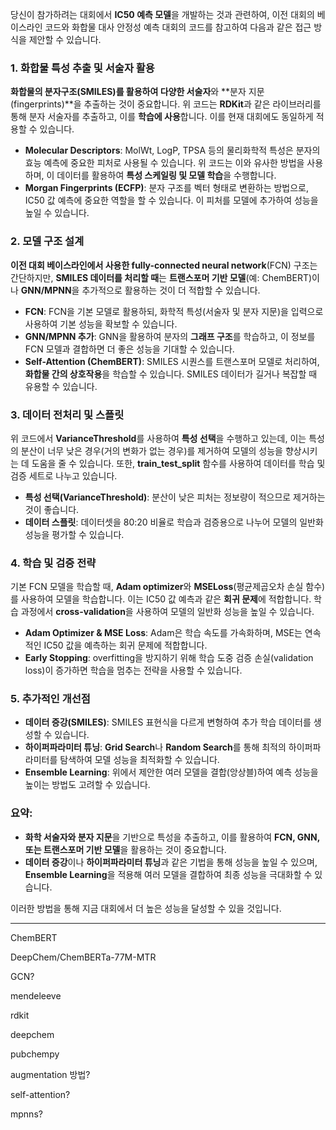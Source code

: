 당신이 참가하려는 대회에서 **IC50 예측 모델**을 개발하는 것과 관련하여, 이전 대회의 베이스라인 코드와 화합물 대사 안정성 예측 대회의 코드를 참고하여 다음과 같은 접근 방식을 제안할 수 있습니다.

### 1. **화합물 특성 추출 및 서술자 활용**
**화합물의 분자구조(SMILES)를 활용하여 다양한 서술자**와 **분자 지문(fingerprints)**을 추출하는 것이 중요합니다. 위 코드는 **RDKit**과 같은 라이브러리를 통해 분자 서술자를 추출하고, 이를 **학습에 사용**합니다. 이를 현재 대회에도 동일하게 적용할 수 있습니다.

- **Molecular Descriptors**: MolWt, LogP, TPSA 등의 물리화학적 특성은 분자의 효능 예측에 중요한 피처로 사용될 수 있습니다. 위 코드는 이와 유사한 방법을 사용하며, 이 데이터를 활용하여 **특성 스케일링 및 모델 학습**을 수행합니다.
- **Morgan Fingerprints (ECFP)**: 분자 구조를 벡터 형태로 변환하는 방법으로, IC50 값 예측에 중요한 역할을 할 수 있습니다. 이 피처를 모델에 추가하여 성능을 높일 수 있습니다.

### 2. **모델 구조 설계**
**이전 대회 베이스라인에서 사용한 fully-connected neural network**(FCN) 구조는 간단하지만, **SMILES 데이터를 처리할 때**는 **트랜스포머 기반 모델**(예: ChemBERT)이나 **GNN/MPNN**을 추가적으로 활용하는 것이 더 적합할 수 있습니다.

- **FCN**: FCN을 기본 모델로 활용하되, 화학적 특성(서술자 및 분자 지문)을 입력으로 사용하여 기본 성능을 확보할 수 있습니다.
- **GNN/MPNN 추가**: GNN을 활용하여 분자의 **그래프 구조**를 학습하고, 이 정보를 FCN 모델과 결합하면 더 좋은 성능을 기대할 수 있습니다.
- **Self-Attention (ChemBERT)**: SMILES 시퀀스를 트랜스포머 모델로 처리하여, **화합물 간의 상호작용**을 학습할 수 있습니다. SMILES 데이터가 길거나 복잡할 때 유용할 수 있습니다.

### 3. **데이터 전처리 및 스플릿**
위 코드에서 **VarianceThreshold**를 사용하여 **특성 선택**을 수행하고 있는데, 이는 특성의 분산이 너무 낮은 경우(거의 변화가 없는 경우)를 제거하여 모델의 성능을 향상시키는 데 도움을 줄 수 있습니다. 또한, **train_test_split** 함수를 사용하여 데이터를 학습 및 검증 세트로 나누고 있습니다.

- **특성 선택(VarianceThreshold)**: 분산이 낮은 피처는 정보량이 적으므로 제거하는 것이 좋습니다.
- **데이터 스플릿**: 데이터셋을 80:20 비율로 학습과 검증용으로 나누어 모델의 일반화 성능을 평가할 수 있습니다.

### 4. **학습 및 검증 전략**
기본 FCN 모델을 학습할 때, **Adam optimizer**와 **MSELoss**(평균제곱오차 손실 함수)를 사용하여 모델을 학습합니다. 이는 IC50 값 예측과 같은 **회귀 문제**에 적합합니다. 학습 과정에서 **cross-validation**을 사용하여 모델의 일반화 성능을 높일 수 있습니다.

- **Adam Optimizer & MSE Loss**: Adam은 학습 속도를 가속화하며, MSE는 연속적인 IC50 값을 예측하는 회귀 문제에 적합합니다.
- **Early Stopping**: overfitting을 방지하기 위해 학습 도중 검증 손실(validation loss)이 증가하면 학습을 멈추는 전략을 사용할 수 있습니다.

### 5. **추가적인 개선점**
- **데이터 증강(SMILES)**: SMILES 표현식을 다르게 변형하여 추가 학습 데이터를 생성할 수 있습니다.
- **하이퍼파라미터 튜닝**: **Grid Search**나 **Random Search**를 통해 최적의 하이퍼파라미터를 탐색하여 모델 성능을 최적화할 수 있습니다.
- **Ensemble Learning**: 위에서 제안한 여러 모델을 결합(앙상블)하여 예측 성능을 높이는 방법도 고려할 수 있습니다.

### 요약:
- **화학 서술자와 분자 지문**을 기반으로 특성을 추출하고, 이를 활용하여 **FCN, GNN, 또는 트랜스포머 기반 모델**을 활용하는 것이 중요합니다.
- **데이터 증강**이나 **하이퍼파라미터 튜닝**과 같은 기법을 통해 성능을 높일 수 있으며, **Ensemble Learning**을 적용해 여러 모델을 결합하여 최종 성능을 극대화할 수 있습니다.

이러한 방법을 통해 지금 대회에서 더 높은 성능을 달성할 수 있을 것입니다.



---

ChemBERT

DeepChem/ChemBERTa-77M-MTR

GCN?

mendeleeve

rdkit

deepchem

pubchempy

augmentation 방법?

self-attention?

mpnns?